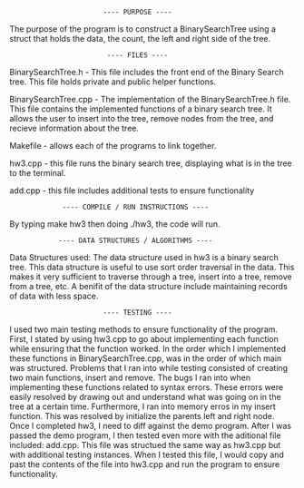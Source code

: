                            ---- PURPOSE ----
The purpose of the program is to construct a BinarySearchTree using a struct
that holds the data, the count, the left and right side of the tree.


                            ---- FILES ----
BinarySearchTree.h - This file includes the front end of the Binary Search
                     tree. This file holds private and public helper functions.

BinarySearchTree.cpp - The implementation of the BinarySearchTree.h file. This
                       file contains the implemented functions of a binary
                       search tree. It allows the user to insert into the
                       tree, remove nodes from the tree, and recieve
                       information about the tree.

Makefile - allows each of the programs to link together.

hw3.cpp - this file runs the binary search tree, displaying what is in the
          tree to the terminal.

add.cpp - this file includes additional tests to ensure functionality

                 ---- COMPILE / RUN INSTRUCTIONS ----
By typing make hw3 then doing ./hw3, the code will run.

                ---- DATA STRUCTURES / ALGORITHMS ----
Data Structures used: The data structure used in hw3 is a binary search tree.
                      This data structure is useful to use sort order
                      traversal in the data. This makes it very sufficient to
                      traverse through a tree, insert into a tree, remove
                      from a tree, etc. A benifit  of the data
                      structure include maintaining records of data with less
                      space.


                           ---- TESTING ----
I used two main testing methods to ensure functionality of the program. First,
I stated by using hw3.cpp to go about implementing each function while
ensuring that the function worked. In the order which I implemented these
functions in BinarySearchTree.cpp, was in the order of which main was
structured. Problems that I ran into while testing consisted of creating two
main functions, insert and remove. The bugs I ran into when implementing these
functions related to syntax errors. These errors were easily resolved by
drawing out and understand what was going on in the tree at a certain time.
Furthermore, I ran into memory erros in my insert function. This was resolved
by initialize the parents left and right node. Once I completed hw3, I need
to diff against the demo program. After I was passed the demo program,
I then tested even more with the aditional file included: add.cpp. This
file was structued the same way as hw3.cpp but with additional testing
instances. When I tested this file, I would copy and past the contents
of the file into hw3.cpp and run the program to ensure functionality.
